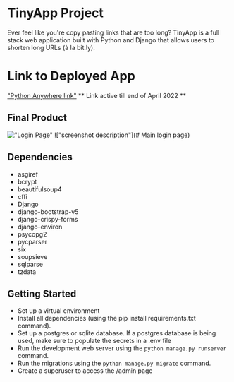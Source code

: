 # TinyApp Project

Ever feel like you're copy pasting links that are too long? TinyApp is a full stack web application built with Python and Django that allows users to shorten long URLs (à la bit.ly).

# Link to Deployed App

["Python Anywhere link"](shrikarK.pythonanywhere.com)
** Link active till end of April 2022 **

## Final Product

!["Login Page"](https://github.com/ShrikarKhare/TinyApp/Images/LandingPage.JPG)
!["screenshot description"](# Main login page)

## Dependencies

- asgiref
- bcrypt
- beautifulsoup4
- cffi
- Django
- django-bootstrap-v5
- django-crispy-forms
- django-environ
- psycopg2
- pycparser
- six
- soupsieve
- sqlparse
- tzdata


## Getting Started

- Set up a virtual environment
- Install all dependencies (using the pip install requirements.txt command).
- Set up a postgres or sqlite database.  If a postgres database is being used, make sure to populate the secrets in a .env file
- Run the development web server using the `python manage.py runserver` command.
- Run the migrations using the `python manage.py migrate` command.
- Create a superuser to access the /admin page